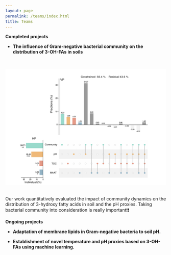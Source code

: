 ```yaml
---
layout: page
permalink: /teams/index.html
title: Teams
---
```

**Completed projects**
<br>
- **The influence of Gram-negative bacterial community on the distribution of 3-OH-FAs in soils**

<br> <div>
<img src="/images/pro/qu.jpg">
</div>
<br>
Our work quantitatively evaluated the impact of community dynamics on the distribution of 3-hydroxy fatty acids in soil and the pH proxies. Taking bacterial community into consideration is really important❗️❗️

**Ongoing projects**
<br>
- **Adaptation of membrane lipids in Gram-negative bacteria to soil pH.**

- **Establishment of novel temperature and pH proxies based on 3-OH-FAs using machine learning.** 